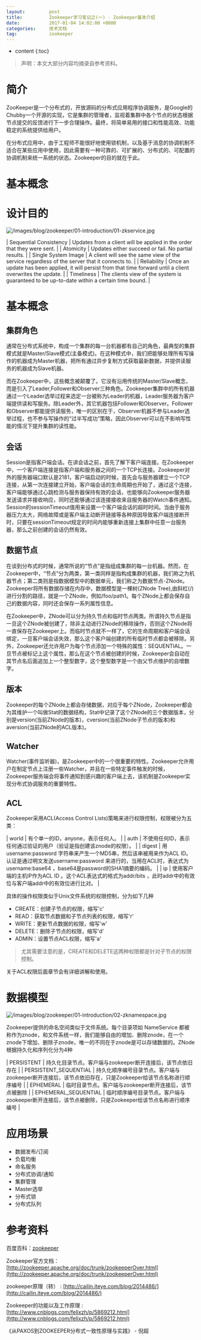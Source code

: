 ```yaml
---
layout:			post
title:			Zookeeper学习笔记之(一) - Zookeeper基本介绍
date:			2017-01-04 14:02:00 +0800
categories:		技术文档
tag:			zookeeper
---
```


* content
{:toc}


> 声明：本文大部分内容均摘录自参考资料。

简介
=======================================

ZooKeeper是一个分布式的，开放源码的分布式应用程序协调服务，是Google的Chubby一个开源的实现，它是集群的管理者，监视着集群中各个节点的状态根据节点提交的反馈进行下一步合理操作。最终，将简单易用的接口和性能高效、功能稳定的系统提供给用户。

在分布式应用中，由于工程师不能很好地使用锁机制，以及基于消息的协调机制不适合在某些应用中使用，因此需要有一种可靠的、可扩展的、分布式的、可配置的协调机制来统一系统的状态。Zookeeper的目的就在于此。

基本概念
=======================================

设计目的
=======================================

![/images/blog/zookeeper/01-introduction/01-zkservice.jpg](/images/blog/zookeeper/01-introduction/01-zkservice.jpg)

| Sequential Consistency	| Updates from a client will be applied in the order that they were sent. |
| Atomicity					| Updates either succeed or fail. No partial results. |
| Single System Image		| A client will see the same view of the service regardless of the server that it connects to. |
| Reliability				| Once an update has been applied, it will persist from that time forward until a client overwrites the update. |
| Timeliness				| The clients view of the system is guaranteed to be up-to-date within a certain time bound. |


基本概念
=======================================

集群角色
----------------------------------

通常在分布式系统中，构成一个集群的每一台机器都有自己的角色，最典型的集群模式就是Master/Slave模式(主备模式)。在这种模式中，我们把能够处理所有写操作的机器成为Master机器，把所有通过异步复制方式获取最新数据，并提供读服务的机器成为Slave机器。

而在Zookeeper中，这些概念被颠覆了。它没有沿用传统的Master/Slave概念，而是引入了Leader,Follower和Observer三种角色。Zookeeper集群中的所有机器通过一个Leader选举过程来选定一台被称为Leader的机器，Leader服务器为客户端提供读和写服务。除Leader外，其它机器包括Follower和Observer。Follower和Observer都能提供读服务，唯一的区别在于，Observer机器不参与Leader选举过程，也不参与写操作的“过半写成功”策略，因此Observer可以在不影响写性能的情况下提升集群的读性能。

会话
----------------------------------

Session是指客户端会话。在讲会话之前，首先了解下客户端连接。在Zookeeper中，一个客户端连接是指客户端和服务器之间的一个TCP长连接。Zookeeper对外的服务器端口默认是2181，客户端启动的时候，首先会与服务器建立一个TCP连接，从第一次连接建立开始，客户端会话的生命周期也开始了，通过这个连接，客户端能够通过心跳检测与服务器保持有效的会话，也能够向Zookeeper服务器发送请求并接收响应，同时还能够通过该连接接收来自服务器的Watch事件通知。Session的sessionTimeout值用来设置一个客户端会话的超时时间。当由于服务器压力太大，网络故障或是客户端主动断开链接等各种原因导致客户端连接断开时，只要在sessionTimeout规定的时间内能够重新连接上集群中任意一台服务器，那么之前创建的会话仍然有效。

数据节点
----------------------------------

在谈到分布式的时候，通常所说的“节点”是指组成集群的每一台机器。然而，在Zookeeper中，“节点”分为两类，第一类同样是指构成集群的机器，我们称之为机器节点；第二类则是指数据模型中的数据单元，我们称之为数据节点-ZNode。Zookeeper将所有数据存储在内存中，数据模型是一棵树(ZNode Tree),由斜杠(/)进行分割的路径，就是一个ZNode，例如/foo/path1。每个ZNode上都会保存自己的数据内容，同时还会保存一系列属性信息。

在Zookeeper中，ZNode可以分为持久节点和临时节点两类。所谓持久节点是指一旦这个ZNode被创建了，除非主动进行ZNode的移除操作，否则这个ZNode将一直保存在Zookeeper上。而临时节点就不一样了，它的生命周期和客户端会话绑定，一旦客户端会话失效，那么这个客户端创建的所有临时节点都会被移除。另外，Zookeeper还允许用户为每个节点添加一个特殊的属性：SEQUENTIAL。一旦节点被标记上这个属性，那么在这个节点被创建的时候，Zookeeper会自动在其节点名后面追加上一个整型数字，这个整型数字是一个由父节点维护的自增数字。

版本
----------------------------------

Zookeeper的每个ZNode上都会存储数据，对应于每个ZNode，Zookeeper都会为其维护一个叫做Stat的数据结构，Stat中记录了这个ZNode的三个数据版本，分别是version(当前ZNode的版本)，cversion(当前ZNode子节点的版本)和aversion(当前ZNode的ACL版本)。

Watcher
----------------------------------

Watcher(事件监听器)，是Zookeeper中的一个很重要的特性。Zookeeper允许用户在制定节点上注册一些Watcher，并且在一些特定事件触发的时候，Zookeeper服务端会将事件通知到感兴趣的客户端上去，该机制是Zookeeper实现分布式协调服务的重要特性。

ACL
----------------------------------

Zookeeper采用ACL(Access Control Lists)策略来进行权限控制，权限被分为五类：

| world  | 有个单一的ID，anyone，表示任何人。 |
| auth   | 不使用任何ID，表示任何通过验证的用户（验证是指创建该znode的权限）。 |
| digest | 用 username:password 字符串来产生一个MD5串，然后该串被用来作为ACL ID。认证是通过明文发送username:password 来进行的，当用在ACL时，表达式为username:base64 ，base64是password的SHA1摘要的编码。 |
| ip     | 使用客户端的主机IP作为ACL ID 。这个ACL表达式的格式为addr/bits ，此时addr中的有效位与客户端addr中的有效位进行比对。 |

具体的操作权限类似于Unix文件系统的权限控制，分为如下几种

+ CREATE：创建子节点的权限，缩写'c'
+ READ：获取节点数据和子节点列表的权限，缩写'r'
+ WRITE：更新节点数据的权限，缩写'w'
+ DELETE：删除子节点的权限，缩写'd'
+ ADMIN：设置节点ACL权限，缩写'a'

> 尤其需要注意的是，CREATE和DELETE这两种权限都是针对子节点的权限控制。

关于ACL权限后面章节会有详细讲解和使用。

数据模型
=======================================

![/images/blog/zookeeper/01-introduction/02-zknamespace.jpg](/images/blog/zookeeper/01-introduction/02-zknamespace.jpg)

Zookeeper提供的命名空间类似于文件系统。每个目录项如 NameService 都被称作为znode，和文件系统一样，我们能够自由的增加、删除znode，在一个znode下增加、删除子znode，唯一的不同在于znode是可以存储数据的。ZNode根据持久化和序列化分为4种

| PERSISTENT 			| 持久化目录节点。客户端与zookeeper断开连接后，该节点依旧存在 |
| PERSISTENT_SEQUENTIAL	| 持久化顺序编号目录节点。客户端与zookeeper断开连接后，该节点依旧存在，只是Zookeeper给该节点名称进行顺序编号 |
| EPHEMERAL 			| 临时目录节点。客户端与zookeeper断开连接后，该节点被删除 |
| EPHEMERAL_SEQUENTIAL	| 临时顺序编号目录节点。客户端与zookeeper断开连接后，该节点被删除，只是Zookeeper给该节点名称进行顺序编号 |


应用场景
=======================================

+ 数据发布/订阅
+ 负载均衡
+ 命名服务
+ 分布式协调/通知
+ 集群管理
+ Master选举
+ 分布式锁
+ 分布式队列


参考资料
=======================================

百度百科：[zookeeper](http://baike.baidu.com/link?url=OB8b21xw3UldXVI0ghTO_cpEEw0BbjDlVtUJb4BoVpuCh7t6VmDP2MCxxt36KI4TK2ZzJ3a0oxkIrK5ozovm6h6F6UqDvu5CN7wanmGc-5W)

Zookeeper官方文档：[http://zookeeper.apache.org/doc/trunk/zookeeperOver.html](http://zookeeper.apache.org/doc/trunk/zookeeperOver.html)

zookeeper原理（转） : [http://cailin.iteye.com/blog/2014486/](http://cailin.iteye.com/blog/2014486/)

Zookeeper的功能以及工作原理 : [http://www.cnblogs.com/felixzh/p/5869212.html](http://www.cnblogs.com/felixzh/p/5869212.html)

《从PAXOS到ZOOKEEPER分布式一致性原理与实践》 - 倪超
